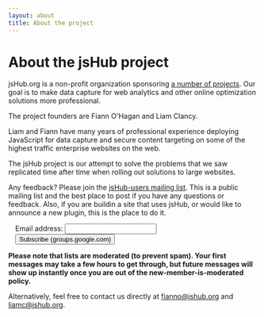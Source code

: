 ```yaml
---
layout: about
title: About the project
---
```


# About the jsHub project #

jsHub.org is a non-profit organization sponsoring [a number of projects](/projects/). Our goal is to make data capture for web analytics and other online optimization solutions more professional.

The project founders are Fiann O'Hagan and Liam Clancy. 

Liam and Fiann have many years of professional experience deploying JavaScript for data capture and secure content targeting on some of the highest traffic enterprise websites on the web. 

The jsHub project is our attempt to solve the problems that we saw replicated time after time when rolling out solutions to large websites.

Any feedback? Please join the [jsHub-users mailing list](http://groups.google.com/group/jshub-users/). This is a public mailing list and the best place to post if you have any questions or feedback. Also, if you are buildin a site that uses jsHub, or would like to announce a new plugin, this is the place to do it. 

<!-- raw html to add Google Groups sign-up -->
<form action="http://groups.google.com/group/jshub-users/boxsubscribe" style="padding-left: 1em">
<label>Email address: <input type="text" name="email" /></label>
<input type="submit" name="sub" value="Subscribe (groups.google.com)" />
</form>

**Please note that lists are moderated (to prevent spam). Your first messages may take a few hours to get through, but future messages will show up instantly once you are out of the new-member-is-moderated policy.**

Alternatively, feel free to contact us directly at [fianno@jshub.org](mailto:fianno@jshub.org) and [liamc@jshub.org](mailto:liamc@jshub.org).
